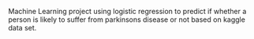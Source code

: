 Machine Learning project using logistic regression to predict if whether a person is likely to suffer from parkinsons disease or not based on kaggle data set.
